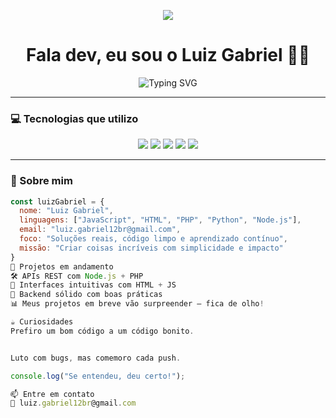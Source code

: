 <!-- README by Luiz Gabriel - estilo visual com arte e badges -->

<!-- Header com arte animada -->
<p align="center">
  <img src="https://capsule-render.vercel.app/api?type=waving&color=000000&height=120&section=header"/>
</p>

<h1 align="center">Fala dev, eu sou o Luiz Gabriel 👨‍💻</h1>

<p align="center">
  <img src="https://readme-typing-svg.herokuapp.com?font=Fira+Code&weight=500&size=22&pause=1000&color=FFD700&center=true&vCenter=true&width=435&lines=Desenvolvedor+Web+Full+Stack;Code+%2B+Cafe+%3D+💡;Transformando+ideias+em+realidade" alt="Typing SVG" />
</p>

---

### 💻 Tecnologias que utilizo

<p align="center">
  <img src="https://img.shields.io/badge/JavaScript-F7DF1E?style=for-the-badge&logo=javascript&logoColor=000" />
  <img src="https://img.shields.io/badge/PHP-777BB4?style=for-the-badge&logo=php&logoColor=fff" />
  <img src="https://img.shields.io/badge/Node.js-339933?style=for-the-badge&logo=node.js&logoColor=fff" />
  <img src="https://img.shields.io/badge/Python-3776AB?style=for-the-badge&logo=python&logoColor=fff" />
  <img src="https://img.shields.io/badge/HTML5-E34F26?style=for-the-badge&logo=html5&logoColor=fff" />
</p>

---

### 🧠 Sobre mim

```js
const luizGabriel = {
  nome: "Luiz Gabriel",
  linguagens: ["JavaScript", "HTML", "PHP", "Python", "Node.js"],
  email: "luiz.gabriel12br@gmail.com",
  foco: "Soluções reais, código limpo e aprendizado contínuo",
  missão: "Criar coisas incríveis com simplicidade e impacto"
}
🚧 Projetos em andamento
🛠️ APIs REST com Node.js + PHP
🎨 Interfaces intuitivas com HTML + JS
📁 Backend sólido com boas práticas
📊 Meus projetos em breve vão surpreender — fica de olho!

☕ Curiosidades
Prefiro um bom código a um código bonito.


Luto com bugs, mas comemoro cada push.

console.log("Se entendeu, deu certo!");

📫 Entre em contato
📧 luiz.gabriel12br@gmail.com


